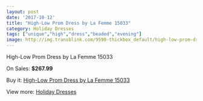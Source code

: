 ```yaml
---
layout: post
date: '2017-10-12'
title: "High-Low Prom Dress by La Femme 15033"
category: Holiday Dresses
tags: ["unique","high","dress","beaded","evening"]
image: http://img.transblink.com/9590-thickbox_default/high-low-prom-dress-by-la-femme-15033.jpg
---
```

High-Low Prom Dress by La Femme 15033

On Sales: **$267.99**
<a href="https://www.transblink.com/en/holiday-dresses/3124-high-low-prom-dress-by-la-femme-15033.html"><amp-img layout="responsive" width="600" height="600" src="//img.transblink.com/9590-thickbox_default/high-low-prom-dress-by-la-femme-15033.jpg" alt="High-Low Prom Dress by La Femme 15033 0" /></a>
<a href="https://www.transblink.com/en/holiday-dresses/3124-high-low-prom-dress-by-la-femme-15033.html"><amp-img layout="responsive" width="600" height="600" src="//img.transblink.com/9593-thickbox_default/high-low-prom-dress-by-la-femme-15033.jpg" alt="High-Low Prom Dress by La Femme 15033 1" /></a>
<a href="https://www.transblink.com/en/holiday-dresses/3124-high-low-prom-dress-by-la-femme-15033.html"><amp-img layout="responsive" width="600" height="600" src="//img.transblink.com/9592-thickbox_default/high-low-prom-dress-by-la-femme-15033.jpg" alt="High-Low Prom Dress by La Femme 15033 2" /></a>
<a href="https://www.transblink.com/en/holiday-dresses/3124-high-low-prom-dress-by-la-femme-15033.html"><amp-img layout="responsive" width="600" height="600" src="//img.transblink.com/9591-thickbox_default/high-low-prom-dress-by-la-femme-15033.jpg" alt="High-Low Prom Dress by La Femme 15033 3" /></a>

Buy it: [High-Low Prom Dress by La Femme 15033](https://www.transblink.com/en/holiday-dresses/3124-high-low-prom-dress-by-la-femme-15033.html "High-Low Prom Dress by La Femme 15033")

View more: [Holiday Dresses](https://www.transblink.com/en/8-holiday-dresses "Holiday Dresses")